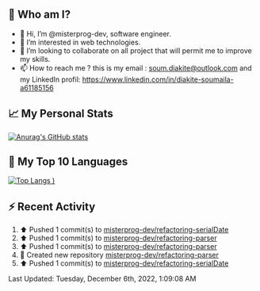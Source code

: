 ## **🔎 Who am I?**
- 👋 Hi, I’m @misterprog-dev, software engineer.
- 👀 I’m interested in web technologies.
- 💞️ I’m looking to collaborate on all project that will permit me to improve my skills.
- 📫 How to reach me ? this is my email : soum.diakite@outlook.com and my LinkedIn profil: https://www.linkedin.com/in/diakite-soumaila-a61185156


## **📈 My Personal Stats**
[![Anurag's GitHub stats](https://github-readme-stats.vercel.app/api?username=misterprog-dev&count_private=true&show_icons=true)](https://github.com/anuraghazra/github-readme-stats)

## **📣 My Top 10 Languages**
[![Top Langs](https://github-readme-stats.vercel.app/api/top-langs/?username=misterprog-dev&langs_count=10&layout=compact&hide=html,css&hide_title=true&&&show_icons=true)
)](https://github.com/anuraghazra/github-readme-stats)

## **⚡ Recent Activity**
<!--RECENT_ACTIVITY:start-->
1. ⬆️ Pushed 1 commit(s) to [misterprog-dev/refactoring-serialDate](https://github.com/misterprog-dev/refactoring-serialDate)
2. ⬆️ Pushed 1 commit(s) to [misterprog-dev/refactoring-parser](https://github.com/misterprog-dev/refactoring-parser)
3. ⬆️ Pushed 1 commit(s) to [misterprog-dev/refactoring-parser](https://github.com/misterprog-dev/refactoring-parser)
4. 📔 Created new repository [misterprog-dev/refactoring-parser](https://github.com/misterprog-dev/refactoring-parser)
5. ⬆️ Pushed 1 commit(s) to [misterprog-dev/refactoring-serialDate](https://github.com/misterprog-dev/refactoring-serialDate)
<!--RECENT_ACTIVITY:end-->
<!--RECENT_ACTIVITY:last_update-->
Last Updated: Tuesday, December 6th, 2022, 1:09:08 AM
<!--RECENT_ACTIVITY:last_update_end-->

<!---
misterprog-dev/misterprog-dev is a ✨ special ✨ repository because its `README.md` (this file) appears on your GitHub profile.
You can click the Preview link to take a look at your changes.
--->


